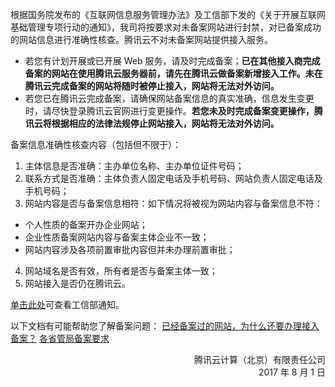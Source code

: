 根据国务院发布的《互联网信息服务管理办法》及工信部下发的《关于开展互联网基础管理专项行动的通知》，我司将按要求对未备案网站进行封禁，对已备案成功的网站信息进行准确性核查。腾讯云不对未备案网站提供接入服务。
- 若您有计划开展或已开展 Web 服务，请及时完成备案；**已在其他接入商完成备案的网站在使用腾讯云服务器前，请先在腾讯云做备案新增接入工作。未在腾讯云完成备案的网站将随时被停止接入，网站将无法对外访问。**
- 若您已在腾讯云完成备案，请确保网站备案信息的真实准确，信息发生变更时，请尽快登录腾讯云官网进行变更操作。**若您未及时完成备案变更操作，腾讯云将根据相应的法律法规停止网站接入，网站将无法对外访问。**

备案信息准确性核查内容（包括但不限于）：
1. 主体信息是否准确：主办单位名称、主办单位证件号码；
2. 联系方式是否准确：主体负责人固定电话及手机号码、网站负责人固定电话及手机号码；
3. 网站内容是否与备案信息相符：如下情况将被视为网站内容与备案信息不符：
 - 个人性质的备案开办企业网站；
 - 企业性质备案网站内容与备案主体企业不一致；
 - 网站内容涉及各项前置审批内容但并未办理前置审批；
4. 网站域名是否有效，所有者是否与备案主体一致；
5. 网站接入是否仍在腾讯云。

[单击此处](http://www.miitbeian.gov.cn/state/outPortal/moreLatestMessage.action;jsessionid=gBicXpRQBR3gPEkn38GbjKVkxjszydi_YBuicv3_AgOoKImP83Yy!-800395326)可查看工信部通知。

以下文档有可能帮助您了解备案问题：
[已经备案过的网站，为什么还要办理接入备案？](https://intl.cloud.tencent.com/document/product/1022/31679)
[各省管局备案要求](https://intl.cloud.tencent.com/document/product/1022/31671)


<div style="text-align:right">腾讯云计算（北京）有限责任公司</br>
2017 年 8 月 1 日</div>

